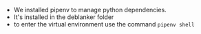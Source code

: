 - We installed pipenv to manage python dependencies. 
- It's installed in the deblanker folder
- to enter the virtual environment use the command `pipenv shell`